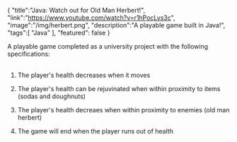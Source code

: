 {
    "title":"Java: Watch out for Old Man Herbert!",
    "link":"https://www.youtube.com/watch?v=r1hPocLys3c",
    "image":"/img/herbert.png",
    "description":"A playable game built in Java!",
    "tags":[
          "Java"
        ],
    "featured": false
}


A playable game completed as a university project with the following specifications:    
&nbsp;  

1. The player's health decreases when it moves  

2. The player's health can be rejuvinated when within proximity to items (sodas and doughnuts)  

3. The player's health decreaes when within proximity to enemies (old man herbert)  

4. The game will end when the player runs out of health
